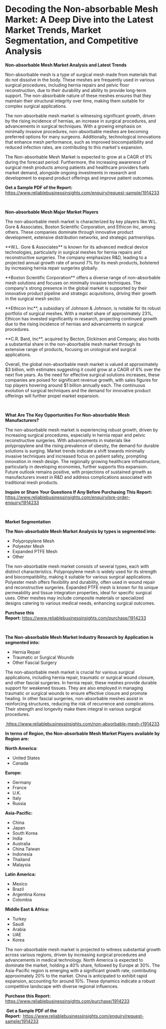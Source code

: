 <p><h1>Decoding the Non-absorbable Mesh Market: A Deep Dive into the Latest Market Trends, Market Segmentation, and Competitive Analysis</h1></p><p><strong>Non-absorbable Mesh Market Analysis and Latest Trends</strong></p>
<p><p>Non-absorbable mesh is a type of surgical mesh made from materials that do not dissolve in the body. These meshes are frequently used in various surgical procedures, including hernia repairs and pelvic floor reconstruction, due to their durability and ability to provide long-term support. The non-absorbable nature of these meshes ensures that they maintain their structural integrity over time, making them suitable for complex surgical applications.</p><p>The non-absorbable mesh market is witnessing significant growth, driven by the rising incidence of hernias, an increase in surgical procedures, and advancements in surgical techniques. With a growing emphasis on minimally invasive procedures, non-absorbable meshes are becoming preferred options for many surgeons. Additionally, technological innovations that enhance mesh performance, such as improved biocompatibility and reduced infection rates, are contributing to this market's expansion. </p><p>The Non-absorbable Mesh Market is expected to grow at a CAGR of 9% during the forecast period. Furthermore, the increasing awareness of surgical mesh products among patients and healthcare providers fuels market demand, alongside ongoing investments in research and development to expand product offerings and improve patient outcomes.</p></p>
<p><strong>Get a Sample PDF of the Report:&nbsp;</strong> <a href="https://www.reliablebusinessinsights.com/enquiry/request-sample/1914233?utm_campaign=1113&utm_medium=2&utm_source=Github&utm_content=ia&utm_term=16042025&utm_id=non-absorbable-mesh">https://www.reliablebusinessinsights.com/enquiry/request-sample/1914233</a></p>
<p>&nbsp;</p>
<p><strong>Non-absorbable Mesh Major Market Players</strong></p>
<p><p>The non-absorbable mesh market is characterized by key players like W.L. Gore & Associates, Boston Scientific Corporation, and Ethicon Inc, among others. These companies dominate through innovative product development, extensive distribution networks, and strategic partnerships.</p><p>**W.L. Gore & Associates** is known for its advanced medical device technologies, particularly in surgical meshes for hernia repairs and reconstructive surgeries. The company emphasizes R&D, leading to a projected annual growth rate of around 7% for its mesh products, bolstered by increasing hernia repair surgeries globally.</p><p>**Boston Scientific Corporation** offers a diverse range of non-absorbable mesh solutions and focuses on minimally invasive techniques. The company's strong presence in the global market is supported by their innovative product pipeline and strategic acquisitions, driving their growth in the surgical mesh sector.</p><p>**Ethicon Inc**, a subsidiary of Johnson & Johnson, is notable for its robust portfolio of surgical meshes. With a market share of approximately 23%, Ethicon has invested significantly in research, projecting continued growth due to the rising incidence of hernias and advancements in surgical procedures. </p><p>**C.R. Bard, Inc**, acquired by Becton, Dickinson and Company, also holds a substantial share in the non-absorbable mesh market through its extensive range of products, focusing on urological and surgical applications. </p><p>Overall, the global non-absorbable mesh market is valued at approximately $3 billion, with estimates suggesting it could grow at a CAGR of 6% over the next five years. As the need for effective surgical solutions increases, these companies are poised for significant revenue growth, with sales figures for top players hovering around $1 billion annually each. The continuous evolution of surgical techniques and the demand for innovative product offerings will further propel market expansion.</p></p>
<p>&nbsp;</p>
<p><strong>What Are The Key Opportunities For Non-absorbable Mesh Manufacturers?</strong></p>
<p><p>The non-absorbable mesh market is experiencing robust growth, driven by increasing surgical procedures, especially in hernia repair and pelvic reconstructive surgeries. With advancements in materials like polypropylene and the rising prevalence of obesity, the demand for durable solutions is surging. Market trends indicate a shift towards minimally invasive techniques and increased focus on patient safety, prompting innovation in mesh design. The regionally growing healthcare infrastructure, particularly in developing economies, further supports this expansion. Future outlook remains positive, with projections of sustained growth as manufacturers invest in R&D and address complications associated with traditional mesh products.</p></p>
<p><strong>Inquire or Share Your Questions If Any Before Purchasing This Report:</strong> <a href="https://www.reliablebusinessinsights.com/enquiry/pre-order-enquiry/1914233?utm_campaign=1113&utm_medium=2&utm_source=Github&utm_content=ia&utm_term=16042025&utm_id=non-absorbable-mesh">https://www.reliablebusinessinsights.com/enquiry/pre-order-enquiry/1914233</a></p>
<p>&nbsp;</p>
<p><strong>Market Segmentation</strong></p>
<p><strong>The Non-absorbable Mesh Market Analysis by types is segmented into:</strong></p>
<p><ul><li>Polypropylene Mesh</li><li>Polyester Mesh</li><li>Expanded PTFE Mesh</li><li>Other</li></ul></p>
<p><p>The non-absorbable mesh market consists of several types, each with distinct characteristics. Polypropylene mesh is widely used for its strength and biocompatibility, making it suitable for various surgical applications. Polyester mesh offers flexibility and durability, often used in wound repair and reconstructive surgeries. Expanded PTFE mesh is known for its unique permeability and tissue integration properties, ideal for specific surgical uses. Other meshes may include composite materials or specialized designs catering to various medical needs, enhancing surgical outcomes.</p></p>
<p><strong>Purchase this Report:&nbsp;</strong><a href="https://www.reliablebusinessinsights.com/purchase/1914233?utm_campaign=1113&utm_medium=2&utm_source=Github&utm_content=ia&utm_term=16042025&utm_id=non-absorbable-mesh">https://www.reliablebusinessinsights.com/purchase/1914233</a></p>
<p>&nbsp;</p>
<p><strong>The Non-absorbable Mesh Market Industry Research by Application is segmented into:</strong></p>
<p><ul><li>Hernia Repair</li><li>Traumatic or Surgical Wounds</li><li>Other Fascial Surgery</li></ul></p>
<p><p>The non-absorbable mesh market is crucial for various surgical applications, including hernia repair, traumatic or surgical wound closure, and other fascial surgeries. In hernia repair, these meshes provide durable support for weakened tissues. They are also employed in managing traumatic or surgical wounds to ensure effective closure and promote healing. In other fascial surgeries, non-absorbable meshes assist in reinforcing structures, reducing the risk of recurrence and complications. Their strength and longevity make them integral in various surgical procedures.</p></p>
<p><a href="https://www.reliablebusinessinsights.com/non-absorbable-mesh-r1914233?utm_campaign=1113&utm_medium=2&utm_source=Github&utm_content=ia&utm_term=16042025&utm_id=non-absorbable-mesh">&nbsp;https://www.reliablebusinessinsights.com/non-absorbable-mesh-r1914233</a></p>
<p><strong>In terms of Region, the Non-absorbable Mesh Market Players available by Region are:</strong></p>
<p>
    <p> <strong> North America: </strong>
        <ul>
            <li>United States</li>
            <li>Canada</li>
        </ul>
        </p> 
    <p> <strong> Europe: </strong>
        <ul>
            <li>Germany</li>
            <li>France</li>
            <li>U.K.</li>
            <li>Italy</li>
            <li>Russia</li>
        </ul>
        </p> 
    <p> <strong> Asia-Pacific: </strong>
        <ul>
            <li>China</li>
            <li>Japan</li>
            <li>South Korea</li>
            <li>India</li>
            <li>Australia</li>
            <li>China Taiwan</li>
            <li>Indonesia</li>
            <li>Thailand</li>
            <li>Malaysia</li>
        </ul>
        </p> 
    <p> <strong> Latin America: </strong>
        <ul>
            <li>Mexico</li>
            <li>Brazil</li>
            <li>Argentina Korea</li>
            <li>Colombia</li>
        </ul>
        </p> 
    <p> <strong> Middle East & Africa: </strong>
        <ul>
            <li>Turkey</li>
            <li>Saudi</li>
            <li>Arabia</li>
            <li>UAE</li>
            <li>Korea</li>
        </ul>
    </p>
    </p>
<p><p>The non-absorbable mesh market is projected to witness substantial growth across various regions, driven by increasing surgical procedures and advancements in medical technology. North America is expected to dominate the market, holding a 40% share, followed by Europe at 30%. The Asia-Pacific region is emerging with a significant growth rate, contributing approximately 20% to the market. China is anticipated to exhibit rapid expansion, accounting for around 10%. These dynamics indicate a robust competitive landscape with diverse regional influences.</p></p>
<p><strong>Purchase this Report: </strong><a href="https://www.reliablebusinessinsights.com/purchase/1914233?utm_campaign=1113&utm_medium=2&utm_source=Github&utm_content=ia&utm_term=16042025&utm_id=non-absorbable-mesh">https://www.reliablebusinessinsights.com/purchase/1914233</a></p>
<p>&nbsp;<strong>Get a Sample PDF of the Report:&nbsp;&nbsp;</strong><a href="https://www.reliablebusinessinsights.com/enquiry/request-sample/1914233?utm_campaign=1113&utm_medium=2&utm_source=Github&utm_content=ia&utm_term=16042025&utm_id=non-absorbable-mesh">https://www.reliablebusinessinsights.com/enquiry/request-sample/1914233</a></p>
<p><strong></strong></p>
<p><p></p><p></p><p></p></p>